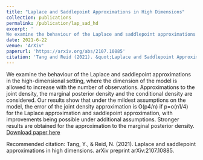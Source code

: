 ```yaml
---
title: "Laplace and Saddlepoint Approximations in High Dimensions"
collection: publications
permalink: /publication/lap_sad_hd
excerpt: '
We examine the behaviour of the Laplace and saddlepoint approximations in the high-dimensional setting, where the dimension of the model is allowed to increase with the number of observations. Approximations to the joint density, the marginal posterior density and the conditional density are considered. Our results show that under the mildest assumptions on the model, the error of the joint density approximation is O(p4/n) if p=o(n1/4) for the Laplace approximation and saddlepoint approximation, with improvements being possible under additional assumptions. Stronger results are obtained for the approximation to the marginal posterior density.'
date: 2021-6-22
venue: 'ArXiv'
paperurl: 'https://arxiv.org/abs/2107.10885'
citation: 'Tang and Reid (2021). &quot;Laplace and Saddlepoint Approximations in High Dimensions.&quot; <i>ArXiv</i>.'
---
```


We examine the behaviour of the Laplace and saddlepoint approximations in the high-dimensional setting, where the dimension of the model is allowed to increase with the number of observations. Approximations to the joint density, the marginal posterior density and the conditional density are considered. Our results show that under the mildest assumptions on the model, the error of the joint density approximation is O(p4/n) if p=o(n1/4) for the Laplace approximation and saddlepoint approximation, with improvements being possible under additional assumptions. Stronger results are obtained for the approximation to the marginal posterior density.
[Download paper here](https://arxiv.org/abs/2107.10885)

Recommended citation: Tang, Y., & Reid, N. (2021). Laplace and saddlepoint approximations in high dimensions. arXiv preprint arXiv:2107.10885.
